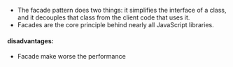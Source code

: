 + The facade pattern does two things: it simplifies the interface of a class, and it decouples that
class from the client code that uses it.
+ Facades are the core principle behind nearly all JavaScript libraries.

#### disadvantages:
+ Facade make worse the performance